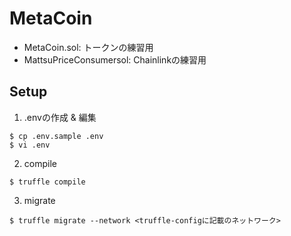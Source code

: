 # MetaCoin
- MetaCoin.sol: トークンの練習用
- MattsuPriceConsumersol: Chainlinkの練習用

## Setup
1. .envの作成 & 編集

```
$ cp .env.sample .env
$ vi .env
```

2. compile

```
$ truffle compile
```

3. migrate

```
$ truffle migrate --network <truffle-configに記載のネットワーク>
```
